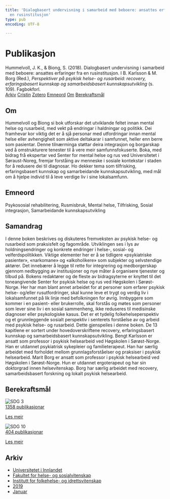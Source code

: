```yaml
---
title: 'Dialogbasert undervisning i samarbeid med beboere: ansattes erfaringer fra
  en rusinstitusjon'
type: pub
encoding: UTF-8

---
```

<h1>Publikasjon</h1>
<article id="csl-bib-container-MUITACRJ" class="csl-bib-container">
  <div class="csl-bib-body"> <div class="csl-entry">Hummelvoll, J. K., &#38; Biong, S. (2018). Dialogbasert undervisning i samarbeid med beboere: ansattes erfaringer fra en rusinstitusjon. I B. Karlsson &#38; M. Borg (Red.), <i>Perspektiver på psykisk helse- og rusarbeid: recovery, erfaringsbasert kunnskap og samarbeidsbasert kunnskapsutvikling</i> (s. 109). Fagbokforl.</div> </div>
  <div class="csl-bib-buttons">
    <a href="#taxonomy-article-MUITACRJ" alt="archive" class="csl-bib-button">Arkiv</a>
    <a href="https://app.cristin.no/results/show.jsf?id=1667403" alt="Cristin" class="csl-bib-button">Cristin</a>
    <a href="http://zotero.org/groups/5881554/items/MUITACRJ" alt="Zotero" class="csl-bib-button">Zotero</a>
    <a href="#keywords-article-MUITACRJ" alt="keywords" class="csl-bib-button">Emneord</a>
    <a href="#about-article-MUITACRJ" alt="about_pub" class="csl-bib-button">Om</a>
    <a href="#sdg-article-MUITACRJ" alt="sdg" class="csl-bib-button">Berekraftsmål</a>
  </div>
  <div id="csl-bib-meta-container-MUITACRJ"></div>
</article>
<div id="csl-bib-meta-MUITACRJ" class="csl-bib-meta">
  <article id="about-article-MUITACRJ" class="about_pub-article">
    <h1>Om</h1>
    Hummelvoll og Biong si bok utforskar det utviklande feltet innan mental helse og rusarbeid, med vekt på endringar i haldningar og politikk. Dei framhevar kor viktig det er å sjå personar med utfordringar innan mental helse eller avhengigheit som aktive deltakarar i samfunnet, heller enn berre som pasientar. Denne tilnærminga støttar deira integrasjon og borgarskap ved å omstrukturere tenester til å vere meir samfunnsfokuserte. Boka, med bidrag frå ekspertar ved Senter for mental helse og rus ved Universitetet i Søraust-Noreg, fremjar forståing av menneske i sosiale kontekstar i staden for å redusere dei til diagnosar. Ho dekker tema som tilfrisking, erfaringsbasert kunnskap og samarbeidande kunnskapsutvikling, med mål om å hjelpe individ til å leve verdige liv i sine lokalsamfunn.
  </article>
  <article id="keywords-article-MUITACRJ" class="keywords-article">
    <h1>Emneord</h1>
    Psykososial rehabilitering, Rusmisbruk, Mental helse, Tilfrisking, Sosial integrasjon, Samarbeidande kunnskapsutvikling
  </article>
  <article id="abstract-article-MUITACRJ" class="abstract-article">
    <h1>Samandrag</h1>
    I denne boken beskrives og diskuteres fremveksten av psykisk helse- og rusarbeid som praksisfelt og fagområde. Utviklingen ses i lys av holdningsendringer og konkrete endringer i helse-, sosial- og velferdspolitikken. Viktige elementer her er å se tidligere «psykiatriske pasienter», «narkomane» og «alkoholikere» som subjekter og selvstendige aktører. Det innebærer å legge til rette for integrering og medborgerskap gjennom nedbygging av institusjoner og nye måter å organisere tjenester og tilbud på. Bokens redaktører og de fleste av bidragsyterne er knyttet til det toneangivende Senter for psykisk helse og rus ved Høgskolen i Sørøst-Norge. Her har man blant annet arbeidet for at personer som erfarer psykisk helse- og/eller rusutfordringer, skal kunne leve et trygt og verdig liv i lokalsamfunnet på lik linje med befolkningen for øvrig. Innbyggere som kommer i en pasient- eller brukerrolle, skal forstås og møtes som personer som lever sine liv i en sosial sammenheng, ikke reduseres til medisinske diagnoser eller psykologiske kasus. Det er et tydelig folkehelseperspektiv og et grunnleggende sosialt perspektiv i senterets forståelse av og arbeid med psykisk helse- og rusarbeid. Dette gjenspeiles i denne boken. De 13 kapitlene er sortert under hovedoverskriftene recovery, erfaringsbasert kunnskap og samarbeidsbasert kunnskapsutvikling. Bengt Karlsson er ansatt som professor i psykisk helsearbeid ved Høgskolen i Sørøst-Norge. Han er utdannet psykiatrisk sykepleier og familieterapeut. Han har særlig arbeidet med forholdet mellom grunnlagsforståelser og praksiser i psykisk helsearbeid. Marit Borg er ansatt som professor i psykisk helsearbeid ved Høgskolen i Sørøst-Norge. Hun er utdannet ergoterapeut og har sin doktorgrad innen helsevitenskap. Borg har særlig arbeidet med recovery, samarbeidsbasert forskning og lokalt psykisk helsearbeid.
  </article>
  <article id="sdg-article-MUITACRJ" class="sdg-article">
    <h1>Berekraftsmål</h1>
    <div class="sdg-container"><div id="sdg3" class="sdg">
        <img src="{{< params subfolder >}}images/sdg/sdg03_nn.png" class="image" alt="SDG 3">
        <div class="sdg-overlay">
          <a href="{{< params subfolder >}}nn/archive/?sdg=3#archive" class="sdg-publication-count"><span>1358</span> publikasjonar</a>
          <p><a href="https://fn.no/om-fn/fns-baerekraftsmaal/god-helse-og-livskvalitet?lang=nno-NO" class="sdg-read-more">Les meir</a></p>
        </div>
      </div> <div id="sdg10" class="sdg">
        <img src="{{< params subfolder >}}images/sdg/sdg10_nn.png" class="image" alt="SDG 10">
        <div class="sdg-overlay">
          <a href="{{< params subfolder >}}nn/archive/?sdg=10#archive" class="sdg-publication-count"><span>404</span> publikasjonar</a>
          <p><a href="https://fn.no/om-fn/fns-baerekraftsmaal/mindre-ulikhet?lang=nno-NO" class="sdg-read-more">Les meir</a></p>
        </div>
      </div></div>
  </article>
  <article id="taxonomy-article-MUITACRJ" class="taxonomy-article">
    <h1>Arkiv</h1>
    <ul>
      <li><a href="{{< params subfolder >}}nn/archive/?key=3DCRN523">Universitetet i Innlandet</a></li>
      <li><a href="{{< params subfolder >}}nn/archive/?key=IDKFS3MX">Fakultet for helse- og sosialvitenskap</a></li>
      <li><a href="{{< params subfolder >}}nn/archive/?key=FJXE3Z8X">Institutt for folkehelse- og idrettsvitenskap</a></li>
      <li><a href="{{< params subfolder >}}nn/archive/?key=MXF6ZEHK">2019</a></li>
      <li><a href="{{< params subfolder >}}nn/archive/?key=NHB4FPNW">Januar</a></li>
    </ul>
  </article>
</div>
